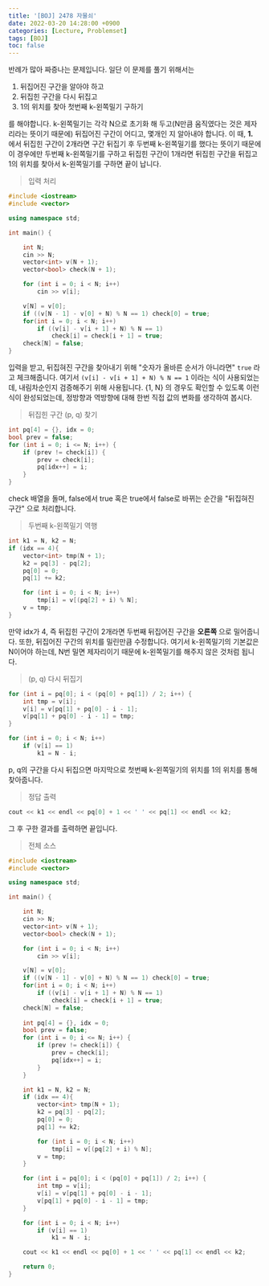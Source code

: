 ```yaml
---
title: '[BOJ] 2478 자물쇠'
date: 2022-03-20 14:28:00 +0900
categories: [Lecture, Problemset]
tags: [BOJ]
toc: false
---
```


반례가 많아 짜증나는 문제입니다. 일단 이 문제를 풀기 위해서는

1. 뒤집어진 구간을 알아야 하고
2. 뒤집힌 구간을 다시 뒤집고
3. 1의 위치를 찾아 첫번째 k-왼쪽밀기 구하기

를 해야합니다. k-왼쪽밀기는 각각 N으로 초기화 해 두고(N만큼 움직였다는 것은 제자리라는 뜻이기 때문에) 뒤집어진 구간이 어디고, 몇개인 지 알아내야 합니다. 이 때, **1.** 에서 뒤집힌 구간이 2개라면 구간 뒤집기 후 두번째 k-왼쪽밀기를 했다는 뜻이기 때문에 이 경우에만 두번째 k-왼쪽밀기를 구하고 뒤집힌 구간이 1개라면 뒤집힌 구간을 뒤집고 1의 위치를 찾아서 k-왼쪽밀기를 구하면 끝이 납니다.

> 입력 처리

```cpp
#include <iostream>
#include <vector>

using namespace std;

int main() {

	int N;
	cin >> N;
	vector<int> v(N + 1);
	vector<bool> check(N + 1);

	for (int i = 0; i < N; i++)
		cin >> v[i];

	v[N] = v[0];
	if ((v[N - 1] - v[0] + N) % N == 1) check[0] = true;
	for(int i = 0; i < N; i++)
		if ((v[i] - v[i + 1] + N) % N == 1)
			check[i] = check[i + 1] = true;
	check[N] = false;
}
```

입력을 받고, 뒤집혀진 구간을 찾아내기 위해 "숫자가 올바른 순서가 아니라면" `true` 라고 체크해줍니다. 여기서 `(v[i] - v[i + 1] + N) % N == 1` 이라는 식이 사용되었는데, 내림차순인지 검증해주기 위해 사용됩니다. {1, N} 의 경우도 확인할 수 있도록 이런 식이 완성되었는데, 정방향과 역방향에 대해 한번 직접 값의 변화를 생각하여 봅시다.

> 뒤집힌 구간 (p, q) 찾기

```cpp
int pq[4] = {}, idx = 0;
bool prev = false;
for (int i = 0; i <= N; i++) {
    if (prev != check[i]) {
        prev = check[i];
        pq[idx++] = i;
    }
}
```

check 배열을 돌며, false에서 true 혹은 true에서 false로 바뀌는 순간을 "뒤집혀진 구간" 으로 처리합니다.

> 두번째 k-왼쪽밀기 역행

```cpp
int k1 = N, k2 = N;
if (idx == 4){
    vector<int> tmp(N + 1);
    k2 = pq[3] - pq[2];
    pq[0] = 0;
    pq[1] += k2;

    for (int i = 0; i < N; i++)
        tmp[i] = v[(pq[2] + i) % N];
    v = tmp;
}
```

만약 idx가 4, 즉 뒤집힌 구간이 2개라면 두번째 뒤집어진 구간을 **오른쪽** 으로 밀어줍니다. 또한, 뒤집어진 구간의 위치를 밀린만큼 수정합니다. 여기서 k-왼쪽밀기의 기본값은 N이어야 하는데, N번 밀면 제자리이기 때문에 k-왼쪽밀기를 해주지 않은 것처럼 됩니다.

> (p, q) 다시 뒤집기

```cpp
for (int i = pq[0]; i < (pq[0] + pq[1]) / 2; i++) {
    int tmp = v[i];
    v[i] = v[pq[1] + pq[0] - i - 1];
    v[pq[1] + pq[0] - i - 1] = tmp;
}

for (int i = 0; i < N; i++)
    if (v[i] == 1)
        k1 = N - i;
```

p, q의 구간을 다시 뒤집으면 마지막으로 첫번째 k-왼쪽밀기의 위치를 1의 위치를 통해 찾아줍니다.

> 정답 출력

```cpp
cout << k1 << endl << pq[0] + 1 << ' ' << pq[1] << endl << k2;
```

그 후 구한 결과를 출력하면 끝입니다.

> 전체 소스

```cpp
#include <iostream>
#include <vector>

using namespace std;

int main() {

	int N;
	cin >> N;
	vector<int> v(N + 1);
	vector<bool> check(N + 1);

	for (int i = 0; i < N; i++)
		cin >> v[i];

	v[N] = v[0];
	if ((v[N - 1] - v[0] + N) % N == 1) check[0] = true;
	for(int i = 0; i < N; i++)
		if ((v[i] - v[i + 1] + N) % N == 1)
			check[i] = check[i + 1] = true;
	check[N] = false;
	
	int pq[4] = {}, idx = 0;
	bool prev = false;
	for (int i = 0; i <= N; i++) {
		if (prev != check[i]) {
			prev = check[i];
			pq[idx++] = i;
		}
	}

	int k1 = N, k2 = N;
	if (idx == 4){
		vector<int> tmp(N + 1);
		k2 = pq[3] - pq[2];
		pq[0] = 0;
		pq[1] += k2;

		for (int i = 0; i < N; i++)
			tmp[i] = v[(pq[2] + i) % N];
		v = tmp;
	}

	for (int i = pq[0]; i < (pq[0] + pq[1]) / 2; i++) {
		int tmp = v[i];
		v[i] = v[pq[1] + pq[0] - i - 1];
		v[pq[1] + pq[0] - i - 1] = tmp;
	}

	for (int i = 0; i < N; i++)
		if (v[i] == 1)
			k1 = N - i;

	cout << k1 << endl << pq[0] + 1 << ' ' << pq[1] << endl << k2;

	return 0;
}
```